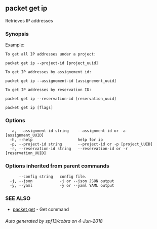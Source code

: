 ## packet get ip

Retrieves IP addresses

### Synopsis

Example:
	
	To get all IP addresses under a project:

	packet get ip --project-id [project_uuid] 
	
	To get IP addresses by assignement id:

	packet get ip --assignement-id [assignement_uuid]

	To get IP addresses by reservation ID:

	packet get ip --reservation-id [reservation_uuid]
	

```
packet get ip [flags]
```

### Options

```
  -a, --assignment-id string    --assignment-id or -a [assignment_UUID]
  -h, --help                    help for ip
  -p, --project-id string       --project-id or -p [project_UUID]
  -r, --reservation-id string   --reservation-id or -r [reservation_UUID]
```

### Options inherited from parent commands

```
      --config string   config file.
  -j, --json            -j or --json JSON output
  -y, --yaml            -y or --yaml YAML output
```

### SEE ALSO

* [packet get](packet_get.md)	 - Get command

###### Auto generated by spf13/cobra on 4-Jun-2018
